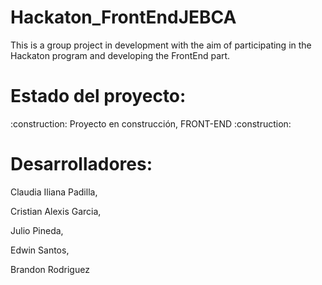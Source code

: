 # Hackaton_FrontEndJEBCA
This is a group project in development with the aim of participating in the Hackaton program and developing the FrontEnd part.

<h1>Estado del proyecto:</h1>
  :construction: Proyecto en construcción, FRONT-END :construction:
  
  
  
<h1>Desarrolladores:</h1>
<p> Claudia Iliana Padilla, </p>
<p> Cristian Alexis Garcia, </p>
<p> Julio Pineda, </p>
<p> Edwin Santos, </p>
<p> Brandon Rodriguez </p>

